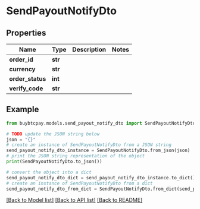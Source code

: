 # SendPayoutNotifyDto


## Properties

Name | Type | Description | Notes
------------ | ------------- | ------------- | -------------
**order_id** | **str** |  | 
**currency** | **str** |  | 
**order_status** | **int** |  | 
**verify_code** | **str** |  | 

## Example

```python
from buybtcpay.models.send_payout_notify_dto import SendPayoutNotifyDto

# TODO update the JSON string below
json = "{}"
# create an instance of SendPayoutNotifyDto from a JSON string
send_payout_notify_dto_instance = SendPayoutNotifyDto.from_json(json)
# print the JSON string representation of the object
print(SendPayoutNotifyDto.to_json())

# convert the object into a dict
send_payout_notify_dto_dict = send_payout_notify_dto_instance.to_dict()
# create an instance of SendPayoutNotifyDto from a dict
send_payout_notify_dto_from_dict = SendPayoutNotifyDto.from_dict(send_payout_notify_dto_dict)
```
[[Back to Model list]](../README.md#documentation-for-models) [[Back to API list]](../README.md#documentation-for-api-endpoints) [[Back to README]](../README.md)


